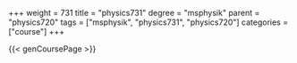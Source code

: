 +++
weight = 731
title = "physics731"
degree = "msphysik"
parent = "physics720"
tags = ["msphysik", "physics731", "physics720"]
categories = ["course"]
+++

{{< genCoursePage >}}
